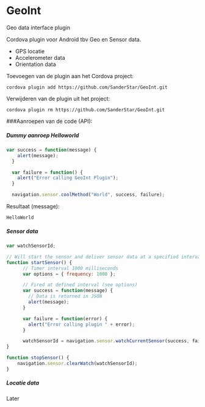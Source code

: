 # GeoInt
Geo data interface plugin

Cordova plugin voor Android tbv Geo en Sensor data.
- GPS locatie
- Accelerometer data
- Orientation data


Toevoegen van de plugin aan het Cordova project:
```
cordova plugin add https://github.com/SanderStar/GeoInt.git
```

Verwijderen van de plugin uit het project:
```
cordova plugin rm https://github.com/SanderStar/GeoInt.git
```

###Aanroepen van de code (API):


##### Dummy aanroep Helloworld
```javascript
var success = function(message) {
    alert(message);
  }

  var failure = function() {
    alert("Error calling GeoInt Plugin");
  }

  navigation.sensor.coolMethod("World", success, failure);
```

Resultaat (message):
```
HelloWorld
```

##### Sensor data
```javascript
var watchSensorId;

// Will start the sensor and deliver sensor data at a specified interval
function startSensor() {
      // Timer interval 1000 milliseconds
      var options = { frequency: 1000 };

      // Fired at defined interval (see options)
      var success = function(message) {
        // Data is returned in JSON
        alert(message);
      }

      var failure = function(error) {
        alert("Error calling plugin " + error);
      }

      watchSensorId = navigation.sensor.watchCurrentSensor(success, failure, options);
}

function stopSensor() {
    navigation.sensor.clearWatch(watchSensorId);
}
```

##### Locatie data
Later
